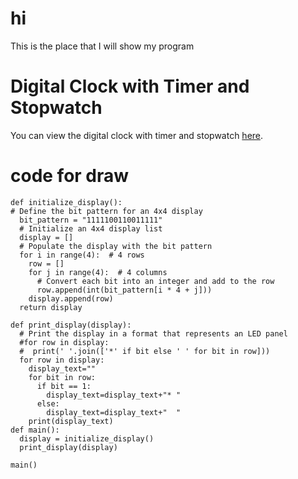 # hi
This is the place that I will show my program 

# Digital Clock with Timer and Stopwatch
You can view the digital clock with timer and stopwatch [here](https://github.com/hugow0528/w_progland/blob/main/index%20(1).html).


# code for draw
```
def initialize_display():
# Define the bit pattern for an 4x4 display
  bit_pattern = "1111100110011111"
  # Initialize an 4x4 display list
  display = []
  # Populate the display with the bit pattern
  for i in range(4):  # 4 rows
    row = []
    for j in range(4):  # 4 columns
      # Convert each bit into an integer and add to the row
      row.append(int(bit_pattern[i * 4 + j]))
    display.append(row)
  return display

def print_display(display):
  # Print the display in a format that represents an LED panel
  #for row in display:
  #  print(' '.join(['*' if bit else ' ' for bit in row]))
  for row in display:
    display_text=""
    for bit in row:
      if bit == 1:
        display_text=display_text+"* "
      else:
        display_text=display_text+"  "
    print(display_text)
def main():
  display = initialize_display()
  print_display(display)

main()
```
